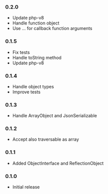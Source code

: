 
### 0.2.0

* Update php-v8
* Handle function object
* Use ... for callback function arguments

### 0.1.5

* Fix tests
* Handle toString method
* Update php-v8

### 0.1.4

* Handle object types
* Improve tests

### 0.1.3

* Handle ArrayObject and JsonSerializable

### 0.1.2

* Accept also traversable as array

### 0.1.1

* Added ObjectInterface and ReflectionObject

### 0.1.0

* Initial release
